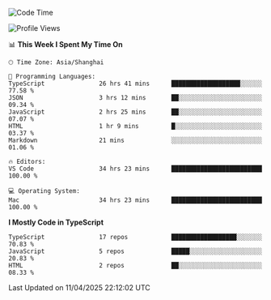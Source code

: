 <!--START_SECTION:waka-->
![Code Time](http://img.shields.io/badge/Code%20Time-7%2C572%20hrs%2022%20mins-blue)

![Profile Views](http://img.shields.io/badge/Profile%20Views-3-blue)

📊 **This Week I Spent My Time On** 

```text
🕑︎ Time Zone: Asia/Shanghai

💬 Programming Languages: 
TypeScript               26 hrs 41 mins      ███████████████████░░░░░░   77.58 % 
JSON                     3 hrs 12 mins       ██░░░░░░░░░░░░░░░░░░░░░░░   09.34 % 
JavaScript               2 hrs 25 mins       ██░░░░░░░░░░░░░░░░░░░░░░░   07.07 % 
HTML                     1 hr 9 mins         █░░░░░░░░░░░░░░░░░░░░░░░░   03.37 % 
Markdown                 21 mins             ░░░░░░░░░░░░░░░░░░░░░░░░░   01.06 % 

🔥 Editors: 
VS Code                  34 hrs 23 mins      █████████████████████████   100.00 % 

💻 Operating System: 
Mac                      34 hrs 23 mins      █████████████████████████   100.00 % 
```

**I Mostly Code in TypeScript** 

```text
TypeScript               17 repos            ██████████████████░░░░░░░   70.83 % 
JavaScript               5 repos             █████░░░░░░░░░░░░░░░░░░░░   20.83 % 
HTML                     2 repos             ██░░░░░░░░░░░░░░░░░░░░░░░   08.33 % 
```




 Last Updated on 11/04/2025 22:12:02 UTC
<!--END_SECTION:waka-->
